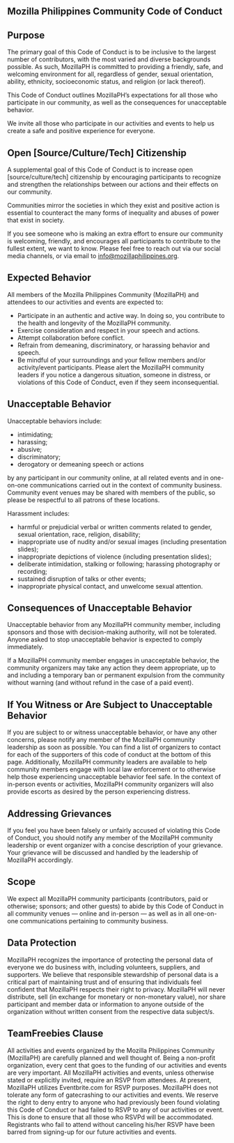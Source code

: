 ## **Mozilla Philippines Community Code of Conduct**


## **Purpose**

The primary goal of this Code of Conduct is to be inclusive to the largest number of contributors, with the most varied and diverse backgrounds possible. As such, MozillaPH is committed to providing a friendly, safe, and welcoming environment for all, regardless of gender, sexual orientation, ability, ethnicity, socioeconomic status, and religion (or lack thereof).

This Code of Conduct outlines MozillaPH’s expectations for all those who participate in our community, as well as the consequences for unacceptable behavior.

We invite all those who participate in our activities and events to help us create a safe and positive experience for everyone.

## **Open [Source/Culture/Tech] Citizenship**

A supplemental goal of this Code of Conduct is to increase open [source/culture/tech] citizenship by encouraging participants to recognize and strengthen the relationships between our actions and their effects on our community.

Communities mirror the societies in which they exist and positive action is essential to counteract the many forms of inequality and abuses of power that exist in society.

If you see someone who is making an extra effort to ensure our community is welcoming, friendly, and encourages all participants to contribute to the fullest extent, we want to know. Please feel free to reach out via our social media channels, or via email to info@mozillaphilippines.org. 

## **Expected Behavior**

All members of the Mozilla Philippines Community (MozillaPH) and attendees to our activities and events are expected to:

*   Participate in an authentic and active way. In doing so, you contribute to the health and longevity of the MozillaPH community.
*   Exercise consideration and respect in your speech and actions.
*   Attempt collaboration before conflict.
*   Refrain from demeaning, discriminatory, or harassing behavior and speech.
*   Be mindful of your surroundings and your fellow members and/or activity/event participants. Please alert the MozillaPH community leaders if you notice a dangerous situation, someone in distress, or violations of this Code of Conduct, even if they seem inconsequential.

## **Unacceptable Behavior**

Unacceptable behaviors include: 

*   intimidating; 
*   harassing; 
*   abusive; 
*   discriminatory; 
*   derogatory or demeaning speech or actions 

by any participant in our community online, at all related events and in one-on-one communications carried out in the context of community business. Community event venues may be shared with members of the public, so please be respectful to all patrons of these locations.

Harassment includes: 

*   harmful or prejudicial verbal or written comments related to gender, sexual orientation, race, religion, disability; 
*   inappropriate use of nudity and/or sexual images (including presentation slides); 
*   inappropriate depictions of violence (including presentation slides); 
*   deliberate intimidation, stalking or following; harassing photography or recording; 
*   sustained disruption of talks or other events; 
*   inappropriate physical contact, and unwelcome sexual attention.

## **Consequences of Unacceptable Behavior**

Unacceptable behavior from any MozillaPH community member, including sponsors and those with decision-making authority, will not be tolerated. Anyone asked to stop unacceptable behavior is expected to comply immediately.

If a MozillaPH community member engages in unacceptable behavior, the community organizers may take any action they deem appropriate, up to and including a temporary ban or permanent expulsion from the community without warning (and without refund in the case of a paid event).

## **If You Witness or Are Subject to Unacceptable Behavior**

If you are subject to or witness unacceptable behavior, or have any other concerns, please notify any member of the MozillaPH community leadership as soon as possible. You can find a list of organizers to contact for each of the supporters of this code of conduct at the bottom of this page. Additionally, MozillaPH community leaders are available to help community members engage with local law enforcement or to otherwise help those experiencing unacceptable behavior feel safe. In the context of in-person events or activities, MozillaPH community organizers will also provide escorts as desired by the person experiencing distress.

## **Addressing Grievances**

If you feel you have been falsely or unfairly accused of violating this Code of Conduct, you should notify any member of the MozillaPH community leadership or event organizer with a concise description of your grievance. Your grievance will be discussed and handled by the leadership of MozillaPH accordingly.

## **Scope**

We expect all MozillaPH community participants (contributors, paid or otherwise; sponsors; and other guests) to abide by this Code of Conduct in all community venues — online and in-person — as well as in all one-on-one communications pertaining to community business.

## **Data Protection**

MozillaPH recognizes the importance of protecting the personal data of everyone we do business with, including volunteers, suppliers, and supporters. We believe that responsible stewardship of personal data is a critical part of maintaining trust and of ensuring that individuals feel confident that MozillaPH respects their right to privacy. MozillaPH will never distribute, sell (in exchange for monetary or non-monetary value), nor share participant and member data or information to anyone outside of the organization without written consent from the respective data subject/s.

## **TeamFreebies Clause**

All activities and events organized by the Mozilla Philippines Community (MozillaPH) are carefully planned and well thought of. Being a non-profit organization, every cent that goes to the funding of our activities and events are very important. All MozillaPH activities and events, unless otherwise stated or explicitly invited, require an RSVP from attendees. At present, MozillaPH utilizes Eventbrite.com for RSVP purposes. MozillaPH does not tolerate any form of gatecrashing to our activities and events. We reserve the right to deny entry to anyone who had previously been found violating this Code of Conduct or had failed to RSVP to any of our activities or event. This is done to ensure that all those who RSVPd will be accommodated. Registrants who fail to attend without canceling his/her RSVP have been barred from signing-up for our future activities and events.


<!-- Docs to Markdown version 1.0β17 -->
